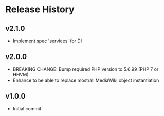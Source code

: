 # Release History

## v2.1.0
* Implement spec 'services' for DI

## v2.0.0
* BREAKING CHANGE: Bump required PHP version to 5.6.99 (PHP 7 or HHVM)
* Enhance to be able to replace most/all MediaWiki object instantiation

## v1.0.0
* Initial commit

